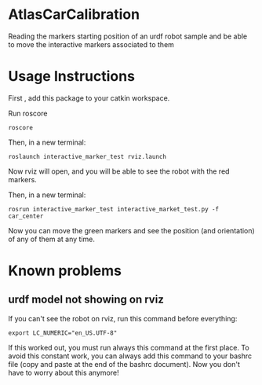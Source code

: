 # AtlasCarCalibration
Reading the markers starting position of an urdf robot sample and be able to move the interactive markers associated to them

# Usage Instructions
First , add this package to your catkin workspace.

Run roscore 
```
roscore
```

Then, in a new terminal:
```
roslaunch interactive_marker_test rviz.launch
```

Now rviz will open, and you will be able to see the robot with the red markers.

Then, in a new terminal:
```
rosrun interactive_marker_test interactive_market_test.py -f car_center
```

Now you can move the green markers and see the position (and orientation) of any of them at any time.

# Known problems

## urdf model not showing on rviz

If you can't see the robot on rviz, run this command before everything:

```
export LC_NUMERIC="en_US.UTF-8"
```

If this worked out, you must run always this command at the first place. To avoid this constant work, you can always
add this command to your bashrc file (copy and paste at the end of the bashrc document).
Now you don't have to worry about this anymore!
